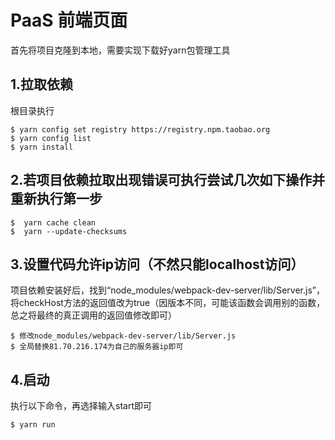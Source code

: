 # PaaS 前端页面
首先将项目克隆到本地，需要实现下载好yarn包管理工具
## 1.拉取依赖
根目录执行

```
$ yarn config set registry https://registry.npm.taobao.org
$ yarn config list
$ yarn install
```


## 2.若项目依赖拉取出现错误可执行尝试几次如下操作并重新执行第一步

```
$  yarn cache clean
$  yarn --update-checksums
```
## 3.设置代码允许ip访问（不然只能localhost访问）

项目依赖安装好后，找到“node_modules/webpack-dev-server/lib/Server.js”，将checkHost方法的返回值改为true（因版本不同，可能该函数会调用别的函数，总之将最终的真正调用的返回值修改即可）

```
$ 修改node_modules/webpack-dev-server/lib/Server.js 
$ 全局替换81.70.216.174为自己的服务器ip即可
```

## 4.启动

执行以下命令，再选择输入start即可

```
$ yarn run
```
